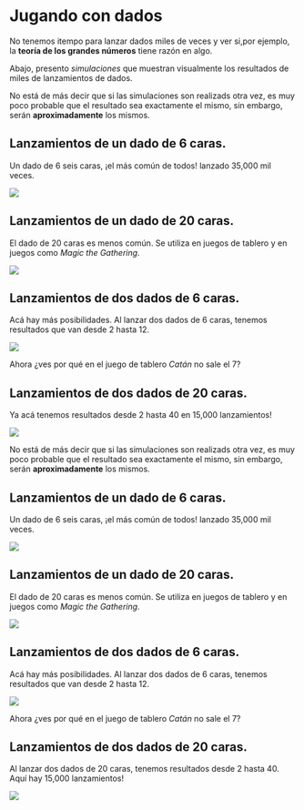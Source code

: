 # Jugando con dados
No tenemos itempo para lanzar dados miles de veces y ver si,por ejemplo, la **teoría de los grandes números** tiene razón en algo.

Abajo, presento *simulaciones* que muestran visualmente los resultados de miles de lanzamientos de dados.

No está de más decir que si las simulaciones son realizads otra vez, es muy poco probable que el resultado sea exactamente el mismo, sin embargo, serán **aproximadamente** los mismos.

## Lanzamientos de un dado de 6 caras.
Un dado de 6 seis caras, ¡el más común de todos! lanzado 35,000 mil veces.

![](https://github.com/PabloDataLib/Simulaciones_dados/blob/master/Dado_6_caras.gif)

## Lanzamientos de un dado de 20 caras.
El dado de 20 caras es menos común. Se utiliza en juegos de tablero y en juegos como *Magic the Gathering*.

![](https://github.com/PabloDataLib/Simulaciones_dados/blob/master/Dado_20_caras.gif)

## Lanzamientos de dos dados de 6 caras.
Acá hay más posibilidades. Al lanzar dos dados de 6 caras, tenemos resultados que van desde 2 hasta 12.

![](https://github.com/PabloDataLib/Simulaciones_dados/blob/master/2_Dados_6_caras.gif)

Ahora ¿ves por qué en el juego de tablero *Catán* no sale el 7?

## Lanzamientos de dos dados de 20 caras.
Ya acá tenemos resultados desde 2 hasta 40 en 15,000 lanzamientos!

![](https://github.com/PabloDataLib/Simulaciones_dados/blob/master/2_Dados_20_caras.gif)

No está de más decir que si las simulaciones son realizads otra vez, es muy poco probable que el resultado sea exactamente el mismo, sin embargo, serán **aproximadamente** los mismos.

## Lanzamientos de un dado de 6 caras.
Un dado de 6 seis caras, ¡el más común de todos! lanzado 35,000 mil veces.

![](https://github.com/PabloDataLib/Simulaciones_dados/blob/master/Dado_6_caras.gif)

## Lanzamientos de un dado de 20 caras.
El dado de 20 caras es menos común. Se utiliza en juegos de tablero y en juegos como *Magic the Gathering*.

![](https://github.com/PabloDataLib/Simulaciones_dados/blob/master/Dado_20_caras.gif)

## Lanzamientos de dos dados de 6 caras.
Acá hay más posibilidades. Al lanzar dos dados de 6 caras, tenemos resultados que van desde 2 hasta 12.

![](https://github.com/PabloDataLib/Simulaciones_dados/blob/master/2_Dados_6_caras.gif)

Ahora ¿ves por qué en el juego de tablero *Catán* no sale el 7?

## Lanzamientos de dos dados de 20 caras.
Al lanzar dos dados de 20 caras, tenemos resultados desde 2 hasta 40. Aquí hay 15,000 lanzamientos!

![](https://github.com/PabloDataLib/Simulaciones_dados/blob/master/2_Dados_20_caras.gif)